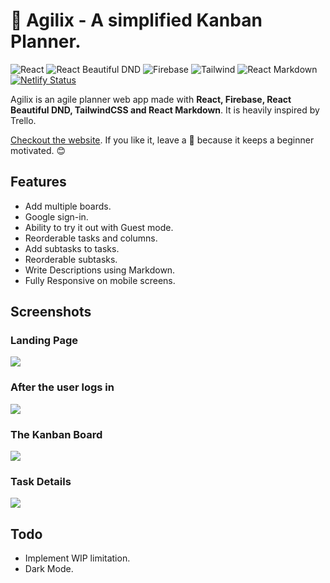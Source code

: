 # 🚀 Agilix - A simplified Kanban Planner.

![React](https://img.shields.io/badge/React-17.0.1-61dafb)
![React Beautiful DND](https://img.shields.io/badge/react_beautiful_dnd-^13.0.0-0baf7c)
![Firebase](https://img.shields.io/badge/Firebase-8.3.0-ffa611)
![Tailwind](https://img.shields.io/badge/Tailwind-2.0.3-06b6d4)
![React Markdown](https://img.shields.io/badge/react_markdown-^5.0.3-333383)
[![Netlify Status](https://api.netlify.com/api/v1/badges/7e065aaf-ae63-4df2-ba16-b9e7ba491bf5/deploy-status)](https://app.netlify.com/sites/agilix/deploys)

Agilix is an agile planner web app made with **React, Firebase, React Beautiful DND, TailwindCSS and React Markdown**. It is heavily inspired by Trello.

[Checkout the website](http://agilix.netlify.app). If you like it, leave a 🌟 because it keeps a beginner motivated. 😊

## Features
- Add multiple boards.
- Google sign-in.
- Ability to try it out with Guest mode.
- Reorderable tasks and columns.
- Add subtasks to tasks.
- Reorderable subtasks.
- Write Descriptions using Markdown.
- Fully Responsive on mobile screens.

## Screenshots

### Landing Page

<img src="https://github.com/drkPrince/agilix/blob/main/screenshots/landing.png" />

### After the user logs in

<img src="https://github.com/drkPrince/agilix/blob/main/screenshots/board-list.png" />

### The Kanban Board

<img src="https://github.com/drkPrince/agilix/blob/main/screenshots/kanban.png" />

### Task Details

<img src="https://github.com/drkPrince/agilix/blob/main/screenshots/details.png" />


## Todo

- Implement WIP limitation.
- Dark Mode.

